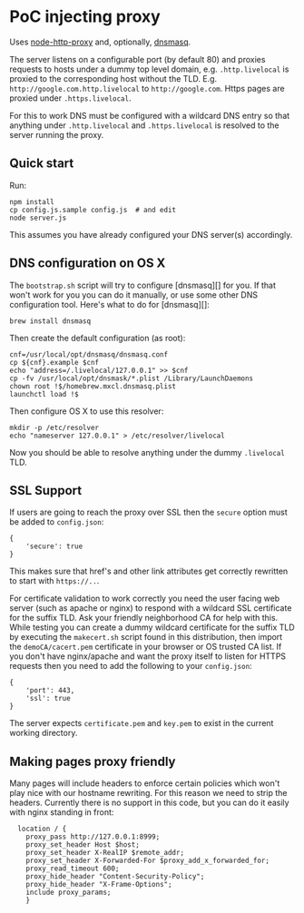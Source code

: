 PoC injecting proxy
===================

Uses [node-http-proxy](https://github.com/nodejitsu/node-http-proxy/) and,
optionally, [dnsmasq](http://www.thekelleys.org.uk/dnsmasq/doc.html).

The server listens on a configurable port (by default 80) and proxies requests
to hosts under a dummy top level domain, e.g. `.http.livelocal` is proxied to
the corresponding host without the TLD. E.g. `http://google.com.http.livelocal`
to `http://google.com`. Https pages are proxied under `.https.livelocal`.

For this to work DNS must be configured with a wildcard DNS entry so that
anything under `.http.livelocal` and `.https.livelocal` is resolved to the
server running the proxy.

Quick start
-----------
Run:

```
npm install
cp config.js.sample config.js  # and edit
node server.js
```

This assumes you have already configured your DNS server(s) accordingly.

DNS configuration on OS X
-------------------------

The `bootstrap.sh`  script will try to configure [dnsmasq][] for you. If that
won't work for you you can do it manually, or use some other DNS configuration
tool.  Here's what to do for [dnsmasq][]:

```
brew install dnsmasq
```

Then create the default configuration (as root):

```
cnf=/usr/local/opt/dnsmasq/dnsmasq.conf
cp ${cnf}.example $cnf
echo "address=/.livelocal/127.0.0.1" >> $cnf
cp -fv /usr/local/opt/dnsmask/*.plist /Library/LaunchDaemons
chown root !$/homebrew.mxcl.dnsmasq.plist
launchctl load !$
```

Then configure OS X to use this resolver:

```
mkdir -p /etc/resolver
echo "nameserver 127.0.0.1" > /etc/resolver/livelocal
```

Now you should be able to resolve anything under the dummy `.livelocal` TLD.


SSL Support
-----------

If users are going to reach the proxy over SSL then the `secure` option must be added to `config.json`:

```
{
    'secure': true
}
```

This makes sure that href's and other link attributes get correctly rewritten
to start with `https://..`.

For certificate validation to work correctly you need the user facing web
server (such as apache or nginx) to respond with a wildcard SSL certificate for
the suffix TLD. Ask your friendly neighborhood CA for help with this. While
testing you can create a dummy wildcard certificate for the suffix TLD by
executing the `makecert.sh` script found in this distribution, then import the
`demoCA/cacert.pem` certificate in your browser or OS trusted CA list. If you
don't have nginx/apache and want the proxy itself to listen for HTTPS requests
then you need to add the following to your `config.json`:

```
{
    'port': 443,
    'ssl': true
}
```

The server expects `certificate.pem` and `key.pem` to exist in the current
working directory.


Making pages proxy friendly
---------------------------

Many pages will include headers to enforce certain policies which won't play nice with our hostname rewriting.
For this reason we need to strip the headers. Currently there is no support in this code, but you can do it easily with nginx standing in front:

```
  location / {
    proxy_pass http://127.0.0.1:8999;
    proxy_set_header Host $host;
    proxy_set_header X-RealIP $remote_addr;
    proxy_set_header X-Forwarded-For $proxy_add_x_forwarded_for;
    proxy_read_timeout 600;
    proxy_hide_header "Content-Security-Policy";
    proxy_hide_header "X-Frame-Options";
    include proxy_params;
    }
```
